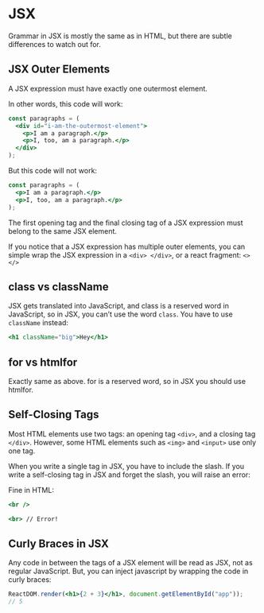 # JSX

Grammar in JSX is mostly the same as in HTML, but there are subtle differences to watch out for.

## JSX Outer Elements

A JSX expression must have exactly one outermost element.

In other words, this code will work:

```jsx
const paragraphs = (
  <div id="i-am-the-outermost-element">
    <p>I am a paragraph.</p>
    <p>I, too, am a paragraph.</p>
  </div>
);
```

But this code will not work:

```jsx
const paragraphs = (
  <p>I am a paragraph.</p>
  <p>I, too, am a paragraph.</p>
);
```

The first opening tag and the final closing tag of a JSX expression must belong to the same JSX element.

If you notice that a JSX expression has multiple outer elements, you can simple wrap the JSX expression in a `<div> </div>`, or a react fragment: `<> </>`

## class vs className

JSX gets translated into JavaScript, and class is a reserved word in JavaScript, so in JSX, you can’t use the word `class`. You have to use `className` instead:

```jsx
<h1 className="big">Hey</h1>
```

## for vs htmlfor

Exactly same as above. for is a reserved word, so in JSX you should use htmlfor.

## Self-Closing Tags

Most HTML elements use two tags: an opening tag `<div>`, and a closing tag `</div>`. However, some HTML elements such as `<img>` and `<input>` use only one tag.

When you write a single tag in JSX, you have to include the slash. If you write a self-closing tag in JSX and forget the slash, you will raise an error:

Fine in HTML:

```jsx
<br />

<br> // Error!
```

## Curly Braces in JSX

Any code in between the tags of a JSX element will be read as JSX, not as regular JavaScript. But, you can inject javascript by wrapping the code in curly braces:

```jsx
ReactDOM.render(<h1>{2 + 3}</h1>, document.getElementById("app"));
// 5
```
